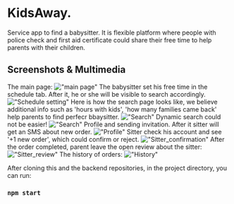 # KidsAway. 
Service app to find a babysitter. It is flexible platform where people with police check and first aid certificate could share their free time to help parents with their children. 
## Screenshots & Multimedia
The main page:
!["main page"]()
The babysitter set his free time in the schedule tab. 
After it, he or she will be visible to search accordingly.
!["Schedule setting"]()
Here is how the search page looks like, we believe additional info such as 'hours with kids', 'how many families came back' help parents to find perfecr bbaysitter.
!["Search"]()
Dynamic search could not be easier!
!["Search"]()
Profile and sending invitation. After it sitter will get an SMS about new order.
!["Profile"]()
Sitter check his account and see '+1 new order', which could confirm or reject.
!["Sitter_confirmation"]()
After the order completed, parent leave the open review about the sitter:
!["Sitter_review"]()
The history of orders:
!["History"]()

After cloning this and the backend repositories,  in the project directory, you can run:
### `npm start`



